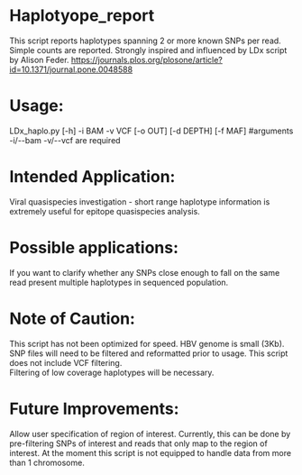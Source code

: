 # Haplotyope_report

This script reports haplotypes spanning 2 or more known SNPs per read. Simple counts are reported. Strongly inspired and influenced by LDx script by Alison Feder. https://journals.plos.org/plosone/article?id=10.1371/journal.pone.0048588

# Usage:
LDx_haplo.py [-h] -i BAM -v VCF [-o OUT] [-d DEPTH] [-f MAF]
#arguments -i/--bam -v/--vcf are required

# Intended Application:
Viral quasispecies investigation - short range haplotype information is extremely useful for epitope quasispecies analysis. 

# Possible applications:
If you want to clarify whether any SNPs close enough to fall on the same read present multiple haplotypes in sequenced population.

# Note of Caution:
This script has not been optimized for speed. HBV genome is small (3Kb).
SNP files will need to be filtered and reformatted prior to usage. This script does not include VCF filtering.  
Filtering of low coverage haplotypes will be necessary.

# Future Improvements:
Allow user specification of region of interest. Currently, this can be done by pre-filtering SNPs of interest and reads that only map to the region of interest. 
At the moment this script is not equipped to handle data from more than 1 chromosome.
